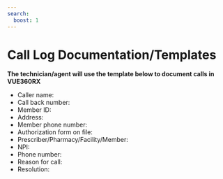 ```yaml
---
search:
  boost: 1
---
```


# Call Log Documentation/Templates

**The technician/agent will use the template below to document calls in VUE360RX** 

- Caller name:  
- Call back number:  
- Member ID:  
- Address:  
- Member phone number:  
- Authorization form on file:  
- Prescriber/Pharmacy/Facility/Member:  
- NPI:  
- Phone number:  
- Reason for call:  
- Resolution:  
